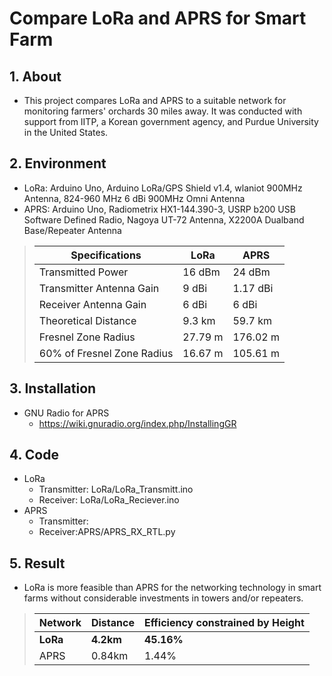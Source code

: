 # Compare LoRa and APRS for Smart Farm

## 1. About
- This project compares LoRa and APRS to a suitable network for monitoring farmers' orchards 30 miles away. It was conducted with support from IITP, a Korean government agency, and Purdue University in the United States.

## 2. Environment
- LoRa: Arduino Uno, Arduino LoRa/GPS Shield v1.4, wlaniot 900MHz Antenna, 824-960 MHz 6 dBi 900MHz Omni Antenna
- APRS: Arduino Uno, Radiometrix HX1-144.390-3, USRP b200 USB Software Defined Radio, Nagoya UT-72 Antenna, X2200A Dualband Base/Repeater Antenna
> |Specifications|LoRa|APRS|
> |---|---|---|
> |Transmitted Power|16 dBm|24 dBm|
> |Transmitter Antenna Gain|9 dBi|1.17 dBi|
> |Receiver Antenna Gain|6 dBi|6 dBi|
> |Theoretical Distance|9.3 km|59.7 km|
> |Fresnel Zone Radius|27.79 m|176.02 m|
> |60% of Fresnel Zone Radius|16.67 m| 105.61 m|

## 3. Installation
- GNU Radio for APRS<br/>
    - https://wiki.gnuradio.org/index.php/InstallingGR

## 4. Code
- LoRa<br/>
    - Transmitter: LoRa/LoRa_Transmitt.ino
    - Receiver: LoRa/LoRa_Reciever.ino
- APRS<br/>
    - Transmitter:
    - Receiver:APRS/APRS_RX_RTL.py

## 5. Result
- LoRa is more feasible than APRS for the networking technology in smart farms without considerable investments in towers and/or repeaters.<br/>
> |Network|Distance|Efficiency constrained by Height|
> |---|---|---|
> |**LoRa**|**4.2km**|**45.16%**|
> |APRS|0.84km|1.44%|